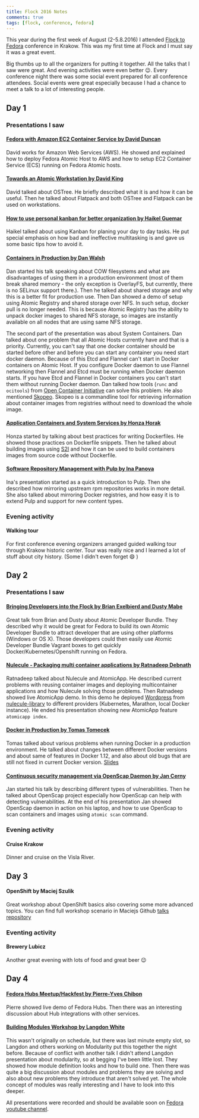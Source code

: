 ```yaml
---
title: Flock 2016 Notes
comments: true
tags: [flock, conference, fedora]
---
```


This year during the first week of August (2-5.8.2016) I attended
[Flock to Fedora](https://flocktofedora.org/) conference in Krakow.
This was my first time at Flock and I must say it was a great event.

Big thumbs up to all the organizers for putting it together.
All the talks that I saw were great. And evening activities were even better :wink:.
Every conference night there was some social event prepared for all conference
attendees. Social events were great especially because I had a chance to meet
a talk to a lot of interesting people.


## Day 1

### Presentations I saw

#### [Fedora with Amazon EC2 Container Service by David Duncan](https://flock2016.sched.org/event/76ng/fedora-with-amazon-ec2-container-service)
David works for Amazon Web Services (AWS). He showed and explained how to deploy
Fedora Atomic Host to AWS and how to setup EC2 Container Service (ECS) running on
Fedora Atomic hosts.

#### [Towards an Atomic Workstation by David King](https://flock2016.sched.org/event/76ms/towards-an-atomic-workstation)
David talked about OSTree. He briefly described what it is and how it can be
useful. Then he talked about Flatpack and both OSTree and Flatpack can be used on
workstations.

#### [How to use personal kanban for better organization by Haikel Guemar](https://flock2016.sched.org/event/76oH/how-to-use-personal-kanban-for-better-organization)
Haikel talked about using Kanban for planing your day to day tasks.
He put special emphasis on how bad and ineffective multitasking is and gave us
some basic tips how to avoid it.

#### [Containers in Production by Dan Walsh](https://flock2016.sched.org/event/6yp1/containers-in-production)
Dan started his talk speaking about COW filesystems and what are disadvantages of
using them in a production environment (most of them break shared memory - the only exception is OverlayFS,
but currently, there is no SELinux support there.).
Then he talked about shared storage and why this is a better fit for production use.
Then Dan showed a demo of setup using Atomic Registry and shared storage over NFS.
In such setup, docker pull is no longer needed. This is because Atomic Registry
has the ability to unpack docker images to shared NFS storage, so images are instantly
available on all nodes that are using same NFS storage.

The second part of the presentation was about System Containers. Dan talked about one
problem that all Atomic Hosts currently have and that is a priority. Currently, you
can't say that one docker container should be started before other and before you
can start any container you need start docker daemon. Because of this
Etcd and Flannel can't start in Docker containers on Atomic Host. If you
configure Docker daemon to use Flannel networking then Flannel and Etcd must be
running when Docker daemon starts. If you have Etcd and Flannel in Docker containers
you can't start them without running Docker daemon.
Dan talked how tools (`runc` and `ocitools`) from
[Open Container Initiative](https://github.com/opencontainers) can solve this problem.
He also mentioned [Skopeo](https://github.com/projectatomic/skopeo). Skopeo is a
commandline tool for retrieving information about container images from registries without
need to download the whole image.

#### [Application Containers and System Services by Honza Horak](https://flock2016.sched.org/event/76n0/application-containers-and-system-services)
Honza started by talking about best practices for writing Dockerfiles. He showed
those practices on Dockerfile snippets. Then he talked about building images using
[S2I](https://github.com/openshift/source-to-image) and how it can be used to
build containers images from source code without Dockerfile.

#### [Software Repository Management with Pulp by Ina Panova](https://flock2016.sched.org/event/76oT/software-repository-management-with-pulp)
Ina's presentation started as a quick introduction to Pulp. Then she
described how mirroring upstream rpm repositories works in more detail.
She also talked about mirroring Docker registries, and how easy it is to extend
Pulp and support for new content types.


### Evening activity

#### Walking tour
For first conference evening organizers arranged guided walking tour through Krakow
historic center. Tour was really nice and I learned a lot of stuff about city history.
(Some I didn't even forget :smile: )


## Day 2

### Presentations I saw

#### [Bringing Developers into the Flock  by Brian Exelbierd and Dusty Mabe](https://flock2016.sched.org/event/76na/bringing-developers-into-the-flock)
Great talk from Brian and Dusty about Atomic Developer Bundle. They described why
it would be great for Fedora to build its own Atomic Developer Bundle to attract
developer that are using other platforms (Windows or OS X). Those developers
could then easily use Atomic Developer Bundle Vagrant boxes to get
quickly Docker/Kubernetes/Openshift running on Fedora.

#### [Nulecule - Packaging multi container applications by Ratnadeep Debnath](https://flock2016.sched.org/event/76oQ/nulecule-packaging-multi-container-applications)
Ratnadeep talked about Nulecule and AtomicApp. He described current problems with reusing
container images and deploying multicontainer applications and how Nulecule solving those
problems. Then Ratnadeep showed live AtomicApp demo. In this demo he deployed [Wordpress](https://github.com/projectatomic/nulecule-library/tree/master/wordpress-centos7-atomicapp) from
[nulecule-library](https://github.com/projectatomic/nulecule-library/) to different providers (Kubernetes, Marathon, local Docker instance).
He ended his presentation showing new AtomicApp feature `atomicapp index`.


#### [Docker in Production by Tomas Tomecek](https://flock2016.sched.org/event/76n4/docker-in-production)
Tomas talked about various problems when running Docker in a production environment.
He talked about changes between different Docker versions and about same of features in
Docker 1.12, and also about old bugs that are still not fixed in current Docker version.
[Slides](https://tomastomecek.github.io/flock2016-talk/)


#### [Continuous security management via OpenScap Daemon by Jan Cerny](https://flock2016.sched.org/event/7GlE/continuous-security-management-via-openscap-daemon)
Jan started his talk by describing different types of vulnerabilities. Then he
talked about OpenScap project especially how OpenScap can help with detecting vulnerabilities.
At the end of his presentation Jan showed OpenScap daemon in action on his laptop, and how to
use OpenScap to scan containers and images using `atomic scan` command.

### Evening activity

#### Cruise Krakow
Dinner and cruise on the Visla River.

## Day 3

#### OpenShift by Maciej Szulik
Great workshop about OpenShift basics also covering some more advanced topics.
You can find full workshop scenario in Maciejs Github [talks repository](https://github.com/soltysh/talks/blob/master/2016/flock/scenario.md)


### Eventing activity

#### Brewery Lubicz
Another great evening with lots of food and great beer :wink:


## Day 4

#### [Fedora Hubs Meetup/Hackfest by Pierre-Yves Chibon](https://flock2016.sched.org/event/7ig9/fedora-hubs-meetuphackfest)
Pierre showed live demo of Fedora Hubs. Then there was an interesting discussion about Hub
integrations with other services.

#### [Building Modules Workshop by Langdon White](https://flock2016.sched.org/event/7vKw/building-modules-workshop)
This wasn't originally on schedule, but there was last minute empty slot, so
Langdon and others working on Modularity put this together the night before.
Because of conflict with another talk I didn't attend Langdon presentation about modularity,
so at begging I've been little lost. They showed how module definition looks and how to build one.
Then there was quite a big discussion about modules and problems they are solving and also about new problems they introduce that aren't solved yet.
The whole concept of modules was really interesting and I have to look into this deeper.



All presentations were recorded and should be available soon on [Fedora youtube
channel](https://www.youtube.com/channel/UCnIfca4LPFVn8-FjpPVc1ow). 
